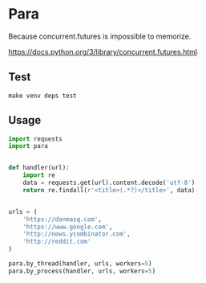# Para

Because concurrent.futures is impossible to memorize.

https://docs.python.org/3/library/concurrent.futures.html


## Test

```
make venv deps test
```

## Usage

```python
import requests
import para


def handler(url):
    import re
    data = requests.get(url).content.decode('utf-8')
    return re.findall(r'<title>(.*?)</title>', data)


urls = (
    'https://danmasq.com', 
    'https://www.google.com', 
    'http://news.ycombinator.com', 
    'http://reddit.com'
)

para.by_thread(handler, urls, workers=5)
para.by_process(handler, urls, workers=5)
```
